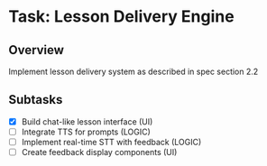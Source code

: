 # Task: Lesson Delivery Engine

## Overview
Implement lesson delivery system as described in spec section 2.2

## Subtasks
- [x] Build chat-like lesson interface (UI)
- [ ] Integrate TTS for prompts (LOGIC)
- [ ] Implement real-time STT with feedback (LOGIC)
- [ ] Create feedback display components (UI)